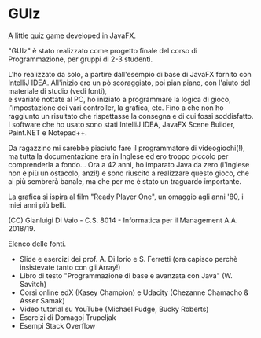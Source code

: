 # GUIz
A little quiz game developed in JavaFX.

"GUIz" è stato realizzato come progetto finale del corso di Programmazione, per gruppi di 2-3 studenti.

L'ho realizzato da solo, a partire dall'esempio di base di JavaFX fornito con IntelliJ IDEA.
All'inizio ero un pò scoraggiato, poi pian piano, con l'aiuto del materiale di studio (vedi fonti),  
e svariate nottate al PC, ho iniziato a programmare la logica di gioco, l'impostazione dei vari controller, 
la grafica, etc. Fino a che non ho raggiunto un risultato che rispettasse la consegna e di cui fossi soddisfatto.
I software che ho usato sono stati IntelliJ IDEA, JavaFX Scene Builder, Paint.NET e Notepad++.

Da ragazzino mi sarebbe piaciuto fare il programmatore di videogiochi(!), ma tutta la 
documentazione era in Inglese ed ero troppo piccolo per comprenderla a fondo...
Ora a 42 anni, ho imparato Java da zero (l'inglese non è più un ostacolo, anzi!) e sono riuscito a 
realizzare questo gioco, che ai più sembrerà banale, ma che per me è stato un traguardo importante.

La grafica si ispira al film "Ready Player One", un omaggio agli anni '80, i miei anni più belli.

(CC) Gianluigi Di Vaio - C.S. 8014 - Informatica per il Management A.A. 2018/19.

Elenco delle fonti.
- Slide e esercizi dei prof. A. Di Iorio e S. Ferretti (ora capisco perchè insistevate tanto con gli Array!)
- Libro di testo "Programmazione di base e avanzata con Java" (W. Savitch)
- Corsi online edX (Kasey Champion) e Udacity (Chezanne Chamacho & Asser Samak)
- Video tutorial su YouTube (Michael Fudge, Bucky Roberts)
- Esercizi di Domagoj Trupeljak
- Esempi Stack Overflow
